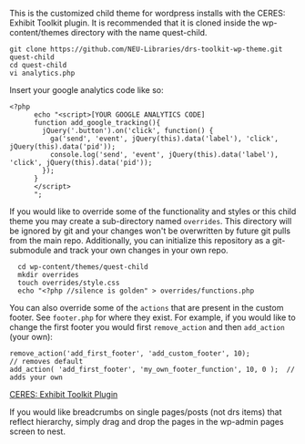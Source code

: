 This is the customized child theme for wordpress installs with the CERES: Exhibit Toolkit plugin. It is recommended that it is cloned inside the wp-content/themes directory with the name quest-child.

```
git clone https://github.com/NEU-Libraries/drs-toolkit-wp-theme.git quest-child
cd quest-child
vi analytics.php
```

Insert your google analytics code like so:

```
<?php
      echo "<script>[YOUR GOOGLE ANALYTICS CODE]
      function add_google_tracking(){
        jQuery('.button').on('click', function() {
          ga('send', 'event', jQuery(this).data('label'), 'click', jQuery(this).data('pid'));
          console.log('send', 'event', jQuery(this).data('label'), 'click', jQuery(this).data('pid'));
        });
      }
      </script>
      ";
```

If you would like to override some of the functionality and styles or this
child theme you may create a sub-directory named `overrides`.  This directory
will be ignored by git and your changes won't be overwritten by future git pulls
from the main repo.  Additionally, you can initialize this repository as a
git-submodule and track your own changes in your own repo.

```
  cd wp-content/themes/quest-child
  mkdir overrides
  touch overrides/style.css
  echo "<?php //silence is golden" > overrides/functions.php
```

You can also override some of the `actions` that are present in the custom footer.
See `footer.php` for where they exist.  For example, if you would like to change
the first footer you would first `remove_action` and then `add_action` (your own):

```
remove_action('add_first_footer', 'add_custom_footer', 10);            // removes default
add_action( 'add_first_footer', 'my_own_footer_function', 10, 0 );  // adds your own
```


 [CERES: Exhibit Toolkit Plugin](https://github.com/NEU-Libraries/drs-toolkit-wordpress)


If you would like breadcrumbs on single pages/posts (not drs items) that reflect hierarchy, simply drag and drop the pages in the wp-admin pages screen to nest.
